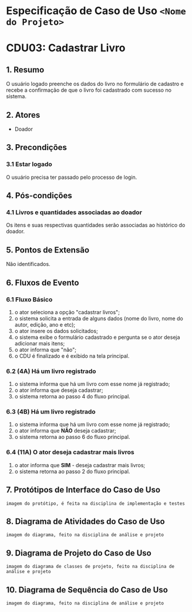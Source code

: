# Especificação de Caso de Uso  `<Nome do Projeto>`

# CDU03: **Cadastrar Livro**   

## 1. Resumo

O usuário logado preenche os dados do livro no formulário de cadastro e recebe a confirmação de que o livro foi cadastrado com sucesso no sistema.

## 2. Atores

* Doador

## 3. Precondições

###  3.1 Estar logado  

O usuário precisa ter passado pelo processo de login.

## 4. Pós-condições
### 4.1 Livros e quantidades associadas ao doador

Os itens e suas respectivas quantidades serão associadas ao histórico do doador.

## 5. Pontos de Extensão

Não identificados.

## 6. Fluxos de Evento

### 6.1 Fluxo Básico

1. o ator seleciona a opção "cadastrar livros";
1. o sistema solicita a entrada de alguns dados (nome do livro, nome do autor, edição, ano e etc);
1. o ator insere os dados solicitados;
1. o sistema exibe o formulário cadastrado e pergunta se o ator deseja adicionar mais itens;
1. o ator informa que "não";
1. o CDU é finalizado e é exibido na tela principal.


### 6.2 (4A) Há um livro registrado 

1. o sistema informa que há um livro com esse nome já registrado;
1. o ator informa que deseja cadastrar;
1. o sistema retorna ao passo 4 do fluxo principal.


### 6.3 (4B) Há um livro registrado

1. o sistema informa que há um livro com esse nome já registrado;
1. o ator informa que **NÃO** deseja cadastrar;
1. o sistema retorna ao passo 6 do fluxo principal.

### 6.4 (11A) O ator deseja cadastrar mais livros

1. o ator informa que **SIM** - deseja cadastrar mais livros;
1. o sistema retorna ao passo 2 do fluxo principal.

## 7. Protótipos de Interface do Caso de Uso

`imagem do protótipo, é feita na disciplina de implementação e testes`

## 8. Diagrama de Atividades do Caso de Uso

`imagem do diagrama, feito na disciplina de análise e projeto`

## 9. Diagrama de Projeto do Caso de Uso

`imagem do diagrama de classes de projeto, feito na disciplina de análise e projeto`

## 10. Diagrama de Sequência do Caso de Uso

`imagem do diagrama, feito na disciplina de análise e projeto`
